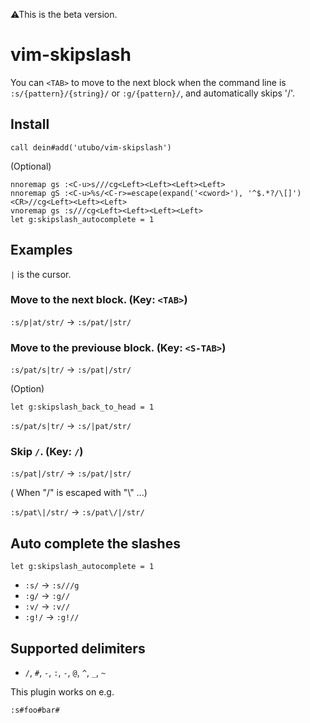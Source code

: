 ⚠This is the beta version.

# vim-skipslash

You can `<TAB>` to move to the next block when the command line is `:s/{pattern}/{string}/` or `:g/{pattern}/`,
and automatically skips '/'.

## Install

```vim
call dein#add('utubo/vim-skipslash')
```

(Optional)
```vim
nnoremap gs :<C-u>s///cg<Left><Left><Left><Left>
nnoremap gS :<C-u>%s/<C-r>=escape(expand('<cword>'), '^$.*?/\[]')<CR>//cg<Left><Left><Left>
vnoremap gs :s///cg<Left><Left><Left><Left>
let g:skipslash_autocomplete = 1
```

## Examples

`|` is the cursor.

### Move to the next block. (Key: `<TAB>`)
`:s/p|at/str/` -> `:s/pat/|str/`

### Move to the previouse block. (Key: `<S-TAB>`)

`:s/pat/s|tr/` -> `:s/pat|/str/`

(Option)
```vim
let g:skipslash_back_to_head = 1
```

`:s/pat/s|tr/` -> `:s/|pat/str/`

### Skip `/`. (Key: `/`)

`:s/pat|/str/` -> `:s/pat/|str/`

( When "/" is escaped with "\\" ...)

`:s/pat\|/str/` -> `:s/pat\/|/str/`

## Auto complete the slashes
```vim
let g:skipslash_autocomplete = 1
```

- `:s/` -> `:s///g`
- `:g/` -> `:g//`
- `:v/` -> `:v//`
- `:g!/` -> `:g!//`

## Supported delimiters
- `/`, `#`, `-`, `:`, `-`, `@`, `^`, `_`, `~`

This plugin works on e.g.
```
:s#foo#bar#
```

